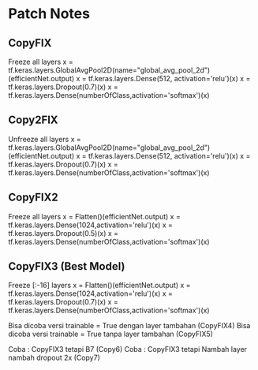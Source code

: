 # Patch Notes

CopyFIX
---------
Freeze all layers
x = tf.keras.layers.GlobalAvgPool2D(name="global_avg_pool_2d")(efficientNet.output)
x = tf.keras.layers.Dense(512, activation='relu')(x)
x = tf.keras.layers.Dropout(0.7)(x)
x = tf.keras.layers.Dense(numberOfClass,activation='softmax')(x)

Copy2FIX
---------
Unfreeze all layers 
x = tf.keras.layers.GlobalAvgPool2D(name="global_avg_pool_2d")(efficientNet.output)
x = tf.keras.layers.Dense(512, activation='relu')(x)
x = tf.keras.layers.Dropout(0.7)(x)
x = tf.keras.layers.Dense(numberOfClass,activation='softmax')(x)


CopyFIX2
----------
Freeze all layers
x = Flatten()(efficientNet.output)
x = tf.keras.layers.Dense(1024,activation='relu')(x)
x = tf.keras.layers.Dropout(0.5)(x)
x = tf.keras.layers.Dense(numberOfClass,activation='softmax')(x)


CopyFIX3 (Best Model)
----------
Freeze [:-16] layers
x = Flatten()(efficientNet.output)
x = tf.keras.layers.Dense(1024,activation='relu')(x)
x = tf.keras.layers.Dropout(0.7)(x)
x = tf.keras.layers.Dense(numberOfClass,activation='softmax')(x)

Bisa dicoba versi trainable = True dengan layer tambahan (CopyFIX4)
Bisa dicoba versi trainable = True tanpa layer tambahan (CopyFIX5)

Coba : CopyFIX3 tetapi B7 (Copy6)
Coba : CopyFIX3 tetapi Nambah layer nambah dropout 2x (Copy7)
